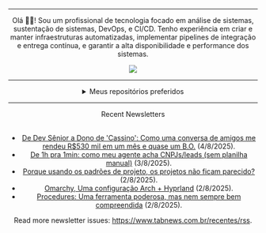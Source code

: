 <div align="center">
<hr>
<p>Olá 👋🏾! Sou um profissional de tecnologia focado em análise de sistemas, sustentação de sistemas, DevOps, e CI/CD. Tenho experiência em criar e manter infraestruturas automatizadas, implementar pipelines de integração e entrega contínua, e garantir a alta disponibilidade e performance dos sistemas.</p>
  <img src="https://media.giphy.com/media/yAGIvCiwPJn5C/giphy.gif">
<hr>
  <details>
  <summary>Meus repositórios preferidos</summary>
  <br />
  Alguns dos meus melhores repositórios:
  <br />
<br />
  <ul><li><a href=https://github.com/commitgeist/aluratube target="_blank" rel="noopener noreferrer">commitgeist/aluratube</a> (<b>0</b> ✨ and <b>0</b> 🍴): Aluratube - Desenvolvido durante a imersão React da Alura no final de 2022</li><li><a href=https://github.com/commitgeist/nlw-ia target="_blank" rel="noopener noreferrer">commitgeist/nlw-ia</a> (<b>0</b> ✨ and <b>0</b> 🍴): Projeto desenvolvido durante a NLW IA - Usando a API da OPENAI</li><li><a href=https://github.com/commitgeist/nlw-journey-ia target="_blank" rel="noopener noreferrer">commitgeist/nlw-journey-ia</a> (<b>0</b> ✨ and <b>0</b> 🍴): NLW IA - Agent de viagens usando python + langchain + GPT</li>
<li>More coming soon :).</li>
</ul>
  </details>
  <hr/>
    <summary>Recent Newsletters</summary>
  <br />
  <ul>
    <li><a href=https://www.tabnews.com.br/srdeidara/de-dev-senior-a-dono-de-cassino-como-uma-conversa-de-amigos-me-rendeu-r530-mil-e-quase-um-b-o target="_blank" rel="noopener noreferrer">De Dev Sênior a Dono de 'Cassino': Como uma conversa de amigos me rendeu R$530 mil em um mês e quase um B.O.</a> (4/8/2025).</li><li><a href=https://www.tabnews.com.br/VictorTavernari/como-usei-um-agente-de-ia-para-achar-leads-de-empresas-com-buscador-de-cnpj-mcp target="_blank" rel="noopener noreferrer">De 1h pra 1min: como meu agente acha CNPJs/leads (sem planilha manual)</a> (3/8/2025).</li><li><a href=https://www.tabnews.com.br/EwertonDutra/porque-usando-os-padroes-de-projeto-os-projetos-nao-ficam-parecido target="_blank" rel="noopener noreferrer">Porque usando os padrões de projeto, os projetos não ficam parecido?</a> (2/8/2025).</li><li><a href=https://www.tabnews.com.br/willliamdev/omarchy-uma-configuracao-arch-hyprland target="_blank" rel="noopener noreferrer">Omarchy, Uma configuração Arch + Hyprland</a> (2/8/2025).</li><li><a href=https://www.tabnews.com.br/drumas/procedures-uma-ferramenta-poderosa-mas-nem-sempre-bem-compreendida target="_blank" rel="noopener noreferrer">Procedures: Uma ferramenta poderosa, mas nem sempre bem compreendida</a> (2/8/2025).</li>
  </ul>
<p>Read more newsletter issues: <a href="https://www.tabnews.com.br/recentes/rss">https://www.tabnews.com.br/recentes/rss</a>.</p>
  </details>
